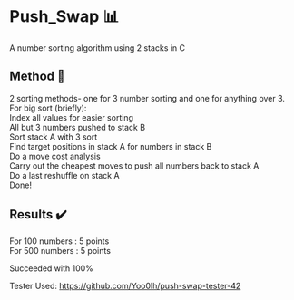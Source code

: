 # Push_Swap :bar_chart:  
A number sorting algorithm using 2 stacks in C

## Method :twisted_rightwards_arrows:  
2 sorting methods- one for 3 number sorting and one for anything over 3.  
For big sort (briefly):  
Index all values for easier sorting  
All but 3 numbers pushed to stack B  
Sort stack A with 3 sort  
Find target positions in stack A for numbers in stack B  
Do a move cost analysis  
Carry out the cheapest moves to push all numbers back to stack A  
Do a last reshuffle on stack A  
Done!  

## Results :heavy_check_mark:
For 100 numbers : 5 points  
For 500 numbers : 5 points  
  
Succeeded with 100%    
  
Tester Used: https://github.com/Yoo0lh/push-swap-tester-42


